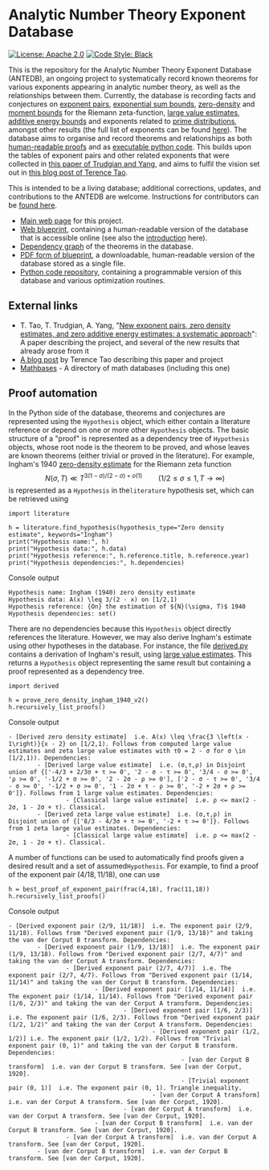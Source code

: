 

# Analytic Number Theory Exponent Database

[![License: Apache 2.0](https://img.shields.io/badge/License-Apache_2.0-lightblue.svg)](https://opensource.org/licenses/Apache-2.0)
[![Code Style: Black](https://img.shields.io/badge/Code%20Style-Black-000000.svg)](https://github.com/psf/black)

This is the repository for the Analytic Number Theory Exponent Database (ANTEDB), an ongoing project to systematically record known theorems for various exponents appearing in analytic number theory, as well as the relationships between them. Currently, the database is recording facts and conjectures on [exponent pairs](https://teorth.github.io/expdb/blueprint/exponent-pairs-chapter.html), [exponential sum bounds](https://teorth.github.io/expdb/blueprint/beta-chapter.html), [zero-density](https://teorth.github.io/expdb/blueprint/zero-density-chapter.html) and [moment bounds](https://teorth.github.io/expdb/blueprint/zeta-moment-chapter.html) for the Riemann zeta-function, [large value estimates](https://teorth.github.io/expdb/blueprint/largevalue-chapter.html), [additive energy bounds](https://teorth.github.io/expdb/blueprint/energy-chapter.html) and exponents related to [prime distributions](https://teorth.github.io/expdb/blueprint/primes-sec.html), amongst other results (the full list of exponents can be found [here](https://teorth.github.io/expdb/blueprint/intro-chapter.html)). The database aims to organise and record theorems and relationships as both [human-readable proofs](https://teorth.github.io/expdb/blueprint/intro-chapter.html) and as [executable python code](https://github.com/teorth/expdb/tree/main/blueprint/src/python). This builds upon the tables of exponent pairs and other related exponents that were collected in [this paper of Trudgian and Yang](https://arxiv.org/abs/2306.05599), and aims to fulfil the vision set out in [this blog post of Terence Tao](https://terrytao.wordpress.com/2024/07/07/a-computation-outsourced-discussion-of-zero-density-theorems-for-the-riemann-zeta-function/).

This is intended to be a living database; additional corrections, updates, and contributions to the ANTEDB are welcome.  Instructions for contributors can be [found here](https://github.com/teorth/expdb/blob/main/CONTRIBUTING.md).

- [Main web page](https://teorth.github.io/expdb/) for this project.
- [Web blueprint](https://teorth.github.io/expdb/blueprint/), containing a human-readable version of the database that is accessible online (see also the [introduction](https://teorth.github.io/expdb/blueprint/intro-chapter.html) here).
- [Dependency graph](https://teorth.github.io/expdb/blueprint/dep_graph_document.html) of the theorems in the database.
- [PDF form of blueprint](https://teorth.github.io/expdb/blueprint.pdf), a downloadable, human-readable version of the database stored as a single file.
- [Python code repository](https://github.com/teorth/expdb/tree/main/blueprint/src/python), containing a programmable version of this database and various optimization routines.

## External links
- T. Tao, T. Trudgian, A. Yang, "[New exponent pairs, zero density estimates, and zero additive energy estimates: a systematic approach](https://arxiv.org/abs/2501.16779)": A paper describing the project, and several of the new results that already arose from it
- [A blog post](https://terrytao.wordpress.com/2025/01/28/new-exponent-pairs-zero-density-estimates-and-zero-additive-energy-estimates-a-systematic-approach/) by Terence Tao describing this paper and project
- [Mathbases](https://github.com/MathBases/MathBases) - A directory of math databases (including this one)

## Proof automation
In the Python side of the database, theorems and conjectures are represented using the `Hypothesis` object, which either contain a literature reference or depend on one or more other `Hypothesis` objects. The basic structure of a "proof" is represented as a dependency tree of `Hypothesis` objects, whose root node is the theorem to be proved, and whose leaves are known theorems (either trivial or proved in the literature). For example, Ingham's 1940 [zero-density estimate](https://teorth.github.io/expdb/blueprint/zero-density-chapter.html) for the Riemann zeta function $$ N(\sigma, T) \ll T^{3(1-\sigma)/(2-\sigma) + o(1)}\qquad (1/2 \le \sigma \le 1, T \to \infty)$$
is represented as a `Hypothesis` in the`literature` hypothesis set, which can be retrieved using
```
import literature

h = literature.find_hypothesis(hypothesis_type="Zero density estimate", keywords="Ingham")
print("Hypothesis name:", h)
print("Hypothesis data:", h.data)
print("Hypothesis reference:", h.reference.title, h.reference.year)
print("Hypothesis dependencies:", h.dependencies)
``` 
Console output
```
Hypothesis name: Ingham (1940) zero density estimate
Hypothesis data: A(x) \leq 3/(2 - x) on [1/2,1)
Hypothesis reference: {On} the estimation of ${N}(\sigma, T)$ 1940
Hypothesis dependencies: set()
```
There are no dependencies because this `Hypothesis` object directly references the literature. However, we may also derive Ingham's estimate using other hypotheses in the database. For instance, the file [derived.py](https://github.com/teorth/expdb/blob/main/blueprint/src/python/derived.py) contains a derivation of Ingham's result, using [large value estimates](https://teorth.github.io/expdb/blueprint/largevalue-chapter.html). This returns a `Hypothesis` object representing the same result but containing a proof represented as a dependency tree. 
```
import derived

h = prove_zero_density_ingham_1940_v2()
h.recursively_list_proofs()
``` 
Console output
```
- [Derived zero density estimate]  i.e. A(x) \leq \frac{3 \left(x - 1\right)}{x - 2} on [1/2,1). Follows from computed large value estimates and zeta large value estimates with τ0 = 2 - σ for σ \in [1/2,1)). Dependencies:
        - [Derived large value estimate]  i.e. (σ,τ,ρ) in Disjoint union of {['-4/3 + 2/3σ + τ >= 0', '2 - σ - τ >= 0', '3/4 - σ >= 0', 'ρ >= 0', '-1/2 + σ >= 0', '2 - 2σ - ρ >= 0'], ['2 - σ - τ >= 0', '3/4 - σ >= 0', '-1/2 + σ >= 0', '1 - 2σ + τ - ρ >= 0', '-2 + 2σ + ρ >= 0']}. Follows from 1 large value estimates. Dependencies:
                - [Classical large value estimate]  i.e. ρ <= max(2 - 2σ, 1 - 2σ + τ). Classical.
        - [Derived zeta large value estimate]  i.e. (σ,τ,ρ) in Disjoint union of {['8/3 - 4/3σ + τ >= 0', '-2 + τ >= 0']}. Follows from 1 zeta large value estimates. Dependencies:
                - [Classical large value estimate]  i.e. ρ <= max(2 - 2σ, 1 - 2σ + τ). Classical.
```
A number of functions can be used to automatically find proofs given a desired result and a set of assumed`Hypothesis`. For example, to find a proof of the exponent pair $(4/18, 11/18)$, one can use
```
h = best_proof_of_exponent_pair(frac(4,18), frac(11,18))
h.recursively_list_proofs()
```
Console output
```
- [Derived exponent pair (2/9, 11/18)]  i.e. The exponent pair (2/9, 11/18). Follows from "Derived exponent pair (1/9, 13/18)" and taking the van der Corput B transform. Dependencies:
        - [Derived exponent pair (1/9, 13/18)]  i.e. The exponent pair (1/9, 13/18). Follows from "Derived exponent pair (2/7, 4/7)" and taking the van der Corput A transform. Dependencies:
                - [Derived exponent pair (2/7, 4/7)]  i.e. The exponent pair (2/7, 4/7). Follows from "Derived exponent pair (1/14, 11/14)" and taking the van der Corput B transform. Dependencies:
                        - [Derived exponent pair (1/14, 11/14)]  i.e. The exponent pair (1/14, 11/14). Follows from "Derived exponent pair (1/6, 2/3)" and taking the van der Corput A transform. Dependencies:
                                - [Derived exponent pair (1/6, 2/3)]  i.e. The exponent pair (1/6, 2/3). Follows from "Derived exponent pair (1/2, 1/2)" and taking the van der Corput A transform. Dependencies:
                                        - [Derived exponent pair (1/2, 1/2)] i.e. The exponent pair (1/2, 1/2). Follows from "Trivial exponent pair (0, 1)" and taking the van der Corput B transform. Dependencies:
                                                - [van der Corput B transform]  i.e. van der Corput B transform. See [van der Corput, 1920].
                                                - [Trivial exponent pair (0, 1)]  i.e. The exponent pair (0, 1). Triangle inequality.
                                        - [van der Corput A transform]  i.e. van der Corput A transform. See [van der Corput, 1920].
                                - [van der Corput A transform]  i.e. van der Corput A transform. See [van der Corput, 1920].
                        - [van der Corput B transform]  i.e. van der Corput B transform. See [van der Corput, 1920].
                - [van der Corput A transform]  i.e. van der Corput A transform. See [van der Corput, 1920].
        - [van der Corput B transform]  i.e. van der Corput B transform. See [van der Corput, 1920].                                                       
```